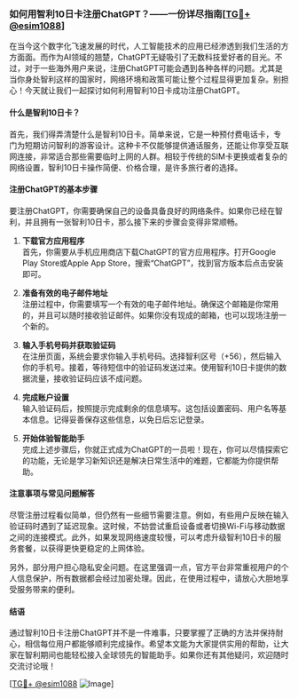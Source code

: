 ### 如何用智利10日卡注册ChatGPT？——一份详尽指南[[TG💪+ @esim1088](https://t.me/s/esim1088)]

在当今这个数字化飞速发展的时代，人工智能技术的应用已经渗透到我们生活的方方面面。而作为AI领域的翘楚，ChatGPT无疑吸引了无数科技爱好者的目光。不过，对于一些海外用户来说，注册ChatGPT可能会遇到各种各样的问题。尤其是当你身处智利这样的国家时，网络环境和政策可能让整个过程显得更加复杂。别担心！今天就让我们一起探讨如何利用智利10日卡成功注册ChatGPT。

#### 什么是智利10日卡？

首先，我们得弄清楚什么是智利10日卡。简单来说，它是一种预付费电话卡，专门为短期访问智利的游客设计。这种卡不仅能够提供通话服务，还能让你享受互联网连接，非常适合那些需要临时上网的人群。相较于传统的SIM卡更换或者复杂的网络设置，智利10日卡操作简便、价格合理，是许多旅行者的选择。

#### 注册ChatGPT的基本步骤

要注册ChatGPT，你需要确保自己的设备具备良好的网络条件。如果你已经在智利，并且拥有一张智利10日卡，那么接下来的步骤会变得非常顺畅。

1. **下载官方应用程序**  
   首先，你需要从手机应用商店下载ChatGPT的官方应用程序。打开Google Play Store或Apple App Store，搜索“ChatGPT”，找到官方版本后点击安装即可。

2. **准备有效的电子邮件地址**  
   注册过程中，你需要填写一个有效的电子邮件地址。确保这个邮箱是你常用的，并且可以随时接收验证邮件。如果你没有现成的邮箱，也可以现场注册一个新的。

3. **输入手机号码并获取验证码**  
   在注册页面，系统会要求你输入手机号码。选择智利区号（+56），然后输入你的手机号。接着，等待短信中的验证码发送过来。使用智利10日卡提供的数据流量，接收验证码应该不成问题。

4. **完成账户设置**  
   输入验证码后，按照提示完成剩余的信息填写。这包括设置密码、用户名等基本信息。记得妥善保存这些信息，以免日后忘记登录。

5. **开始体验智能助手**  
   完成上述步骤后，你就正式成为ChatGPT的一员啦！现在，你可以尽情探索它的功能，无论是学习新知识还是解决日常生活中的难题，它都能为你提供帮助。

#### 注意事项与常见问题解答

尽管注册过程看似简单，但仍然有一些细节需要注意。例如，有些用户反映在输入验证码时遇到了延迟现象。这时候，不妨尝试重启设备或者切换Wi-Fi与移动数据之间的连接模式。此外，如果发现网络速度较慢，可以考虑升级智利10日卡的服务套餐，以获得更快更稳定的上网体验。

另外，部分用户担心隐私安全问题。在这里强调一点，官方平台非常重视用户的个人信息保护，所有数据都会经过加密处理。因此，在使用过程中，请放心大胆地享受服务带来的便利。

#### 结语

通过智利10日卡注册ChatGPT并不是一件难事，只要掌握了正确的方法并保持耐心，相信每位用户都能够顺利完成操作。希望本文能为大家提供实用的帮助，让大家在智利期间也能轻松接入全球领先的智能助手。如果你还有其他疑问，欢迎随时交流讨论哦！

[[TG💪+ @esim1088](https://t.me/s/esim1088) ![Image](https://i.postimg.cc/4NQfJmqS/Snipaste-2025-05-13-00-14-12.png)]